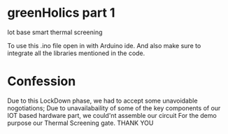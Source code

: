 # greenHolics part 1
Iot base smart thermal screening 

To use this .ino file open in with Arduino ide.
And also make sure to integrate all the libraries mentioned in the code.

# Confession #############################################
Due to this LockDown phase,
we had to accept some unavoidable nogotiations;
Due to unavailabaility of some of the key components of our IOT based hardware part, we could'nt assemble our circuit For the demo purpose our Thermal Screening gate.
                            THANK YOU
